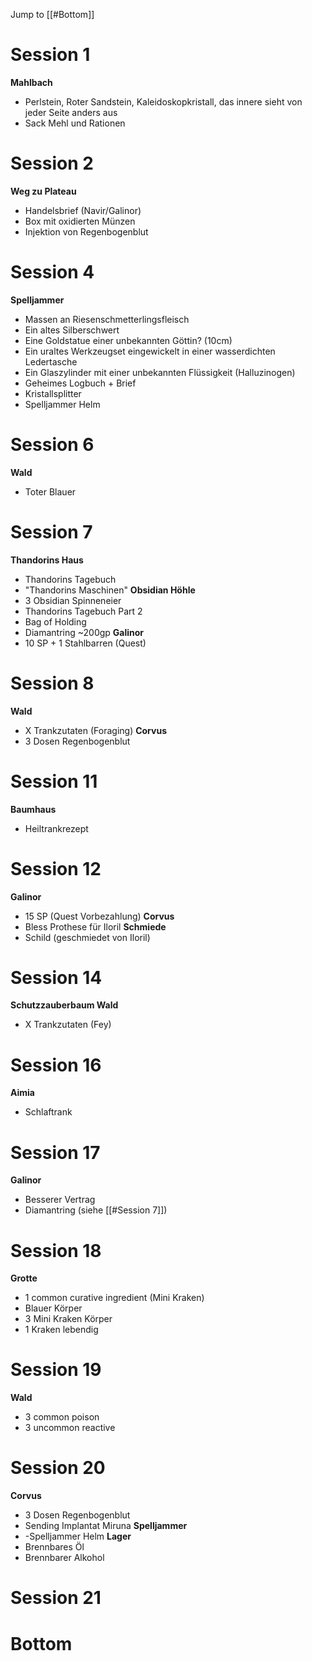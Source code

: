 
Jump to [[#Bottom]]
# Session 1
**Mahlbach**
- Perlstein, Roter Sandstein, Kaleidoskopkristall, das innere sieht von jeder Seite anders aus
- Sack Mehl und Rationen

# Session 2
**Weg zu Plateau**
- Handelsbrief (Navir/Galinor)
- Box mit oxidierten Münzen
- Injektion von Regenbogenblut

# Session 4
**Spelljammer**
- Massen an Riesenschmetterlingsfleisch
- Ein altes Silberschwert
- Eine Goldstatue einer unbekannten Göttin? (10cm)
- Ein uraltes Werkzeugset eingewickelt in einer wasserdichten Ledertasche
- Ein Glaszylinder mit einer unbekannten Flüssigkeit (Halluzinogen)
- Geheimes Logbuch + Brief
- Kristallsplitter
- Spelljammer Helm

# Session 6
**Wald**
- Toter Blauer

# Session 7
**Thandorins Haus**
- Thandorins Tagebuch
- "Thandorins Maschinen" 
**Obsidian Höhle**
- 3 Obsidian Spinneneier
- Thandorins Tagebuch Part 2
- Bag of Holding
- Diamantring ~200gp
**Galinor**
- 10 SP + 1 Stahlbarren (Quest) 

# Session 8
**Wald**
- X Trankzutaten (Foraging)
**Corvus**
- 3 Dosen Regenbogenblut

# Session 11
**Baumhaus**
- Heiltrankrezept

# Session 12
**Galinor**
- 15 SP (Quest Vorbezahlung)
**Corvus**
- Bless Prothese für Iloril
**Schmiede**
- Schild (geschmiedet von Iloril)

# Session 14
**Schutzzauberbaum Wald**
- X Trankzutaten (Fey)

# Session 16
**Aimia**
- Schlaftrank

# Session 17
**Galinor**
- Besserer Vertrag
- Diamantring (siehe [[#Session 7]])

# Session 18
**Grotte**
- 1 common curative ingredient (Mini Kraken)
- Blauer Körper
- 3 Mini Kraken Körper
- 1 Kraken lebendig

# Session 19
**Wald**
- 3 common poison
- 3 uncommon reactive

# Session 20
**Corvus**
- 3 Dosen Regenbogenblut
- Sending Implantat Miruna
**Spelljammer**
- -Spelljammer Helm
**Lager**
- Brennbares Öl
- Brennbarer Alkohol

# Session 21
# Bottom
